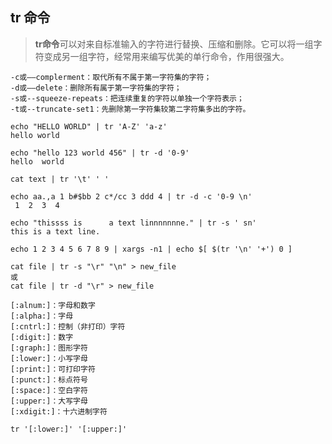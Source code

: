 ## tr 命令

> **tr命令**可以对来自标准输入的字符进行替换、压缩和删除。它可以将一组字符变成另一组字符，经常用来编写优美的单行命令，作用很强大。

```shell
-c或——complerment：取代所有不属于第一字符集的字符；
-d或——delete：删除所有属于第一字符集的字符；
-s或--squeeze-repeats：把连续重复的字符以单独一个字符表示；
-t或--truncate-set1：先删除第一字符集较第二字符集多出的字符。
```

```shell
echo "HELLO WORLD" | tr 'A-Z' 'a-z'
hello world
```

```shell
echo "hello 123 world 456" | tr -d '0-9'
hello  world 
```

``` shell
cat text | tr '\t' ' '
```

``` shell
echo aa.,a 1 b#$bb 2 c*/cc 3 ddd 4 | tr -d -c '0-9 \n'
 1  2  3  4
```

```shell
echo "thissss is      a text linnnnnnne." | tr -s ' sn'
this is a text line.
```

```shell
echo 1 2 3 4 5 6 7 8 9 | xargs -n1 | echo $[ $(tr '\n' '+') 0 ]
```

```shell
cat file | tr -s "\r" "\n" > new_file
或
cat file | tr -d "\r" > new_file
```

```shell
[:alnum:]：字母和数字
[:alpha:]：字母
[:cntrl:]：控制（非打印）字符
[:digit:]：数字
[:graph:]：图形字符
[:lower:]：小写字母
[:print:]：可打印字符
[:punct:]：标点符号
[:space:]：空白字符
[:upper:]：大写字母
[:xdigit:]：十六进制字符
```

```shell
tr '[:lower:]' '[:upper:]'
```

